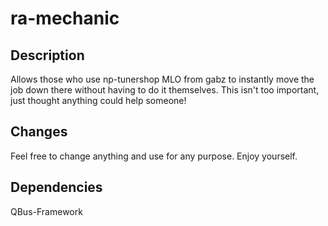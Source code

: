# ra-mechanic


## Description

Allows those who use np-tunershop MLO from gabz to instantly move the job down there without having to do it themselves. This isn't too important, just thought anything could help someone!

## Changes

Feel free to change anything and use for any purpose. Enjoy yourself.

## Dependencies 

QBus-Framework

